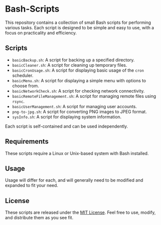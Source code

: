 # Bash-Scripts

This repository contains a collection of small Bash scripts for performing various tasks. Each script is designed to be simple and easy to use, with a focus on practicality and efficiency.

## Scripts

-   `basicBackup.sh`: A script for backing up a specified directory.
-   `basicCleaner.sh`: A script for cleaning up temporary files.
-   `basicCronUsage.sh`: A script for displaying basic usage of the `cron` scheduler.
-   `basicMenu.sh`: A script for displaying a simple menu with options to choose from.
-   `basicNetworkCheck.sh`: A script for checking network connectivity.
-   `basicRemoteFileManagement.sh`: A script for managing remote files using `rsync`.
-   `basicUserManagement.sh`: A script for managing user accounts.
-   `png-to-jpg.sh`: A script for converting PNG images to JPEG format.
-   `sysInfo.sh`: A script for displaying system information.

Each script is self-contained and can be used independently.

## Requirements

These scripts require a Linux or Unix-based system with Bash installed.

## Usage

Usage will differ for each, and will generally need to be modified and expanded to fit your need.


## License

These scripts are released under the [MIT License](https://chat.openai.com/chat/LICENSE). Feel free to use, modify, and distribute them as you see fit.
